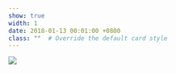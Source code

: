 ```yaml
---
show: true
width: 1
date: 2018-01-13 00:01:00 +0800
class: ""  # Override the default card style
---
```

<div>
<img src="{{ 'assets/images/badges/sdu.png' | relative_url }}" class="img-fluid rounded" >
</div>
